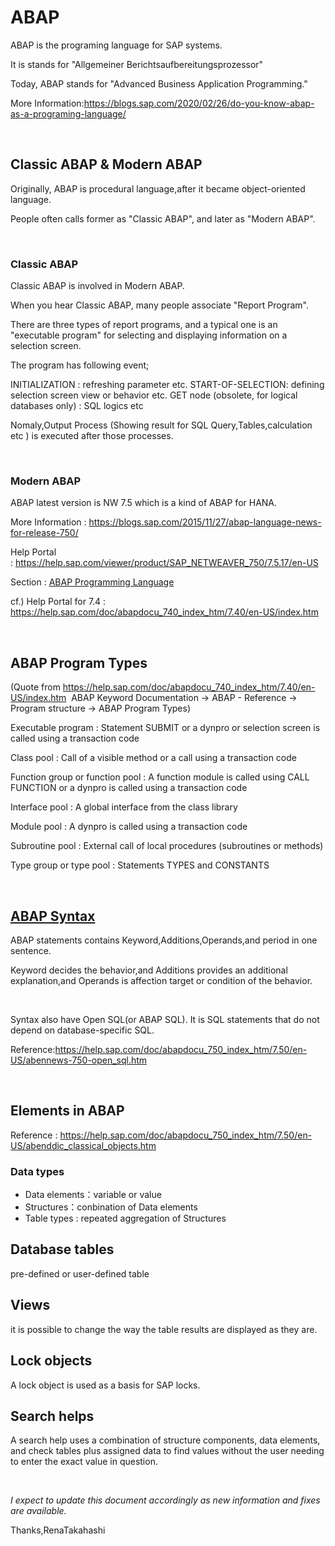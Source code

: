 <h1>ABAP</h1>
ABAP is the programing language for SAP systems.

It is stands for "Allgemeiner Berichtsaufbereitungsprozessor"

Today, ABAP stands for "Advanced Business Application Programming."

More Information:<a href="https://blogs.sap.com/2020/02/26/do-you-know-abap-as-a-programing-language/">https://blogs.sap.com/2020/02/26/do-you-know-abap-as-a-programing-language/</a>

&nbsp;
<h2>Classic ABAP &amp; Modern ABAP</h2>
Originally, ABAP is procedural language,after it became object-oriented language.

People often calls former as "Classic ABAP", and later as "Modern ABAP".

&nbsp;
<h3>Classic ABAP</h3>
Classic ABAP is involved in Modern ABAP.

When you hear Classic ABAP, many people associate "Report Program".

There are three types of report programs, and a typical one is an "executable program" for selecting and displaying information on a selection screen.

The program has following event;

INITIALIZATION : refreshing parameter etc.
START-OF-SELECTION: defining selection screen view or behavior etc.
GET node (obsolete, for logical databases only) : SQL logics etc

Nomaly,Output Process (Showing result for SQL Query,Tables,calculation etc ) is executed after those processes.

&nbsp;
<h3>Modern ABAP</h3>
ABAP latest version is NW 7.5 which is a kind of ABAP for HANA.

More Information : <a href="https://blogs.sap.com/2015/11/27/abap-language-news-for-release-750/">https://blogs.sap.com/2015/11/27/abap-language-news-for-release-750/</a>

Help Portal          : <a href="https://help.sap.com/viewer/product/SAP_NETWEAVER_750/7.5.17/en-US">https://help.sap.com/viewer/product/SAP_NETWEAVER_750/7.5.17/en-US</a>

Section : <a href="https://help.sap.com/viewer/7bfe8cdcfbb040dcb6702dada8c3e2f0/7.5.17/en-US/435639792fc95f6ce10000000a1553f6.html">ABAP Programming Language</a>

cf.) Help Portal for 7.4 : <a href="https://help.sap.com/doc/abapdocu_740_index_htm/7.40/en-US/index.htm">https://help.sap.com/doc/abapdocu_740_index_htm/7.40/en-US/index.htm</a>

&nbsp;
<h2>ABAP Program Types</h2>
(Quote from <a href="https://help.sap.com/doc/abapdocu_740_index_htm/7.40/en-US/index.htm">https://help.sap.com/doc/abapdocu_740_index_htm/7.40/en-US/index.htm</a>  ABAP Keyword Documentation → ABAP - Reference → Program structure → ABAP Program Types)

Executable program : Statement SUBMIT or a dynpro or selection screen is called using a transaction code

Class pool : Call of a visible method or a call using a transaction code

Function group or function pool : A function module is called using CALL FUNCTION or a dynpro is called using a transaction code

Interface pool : A global interface from the class library

Module pool : A dynpro is called using a transaction code

Subroutine pool : External call of local procedures (subroutines or methods)

Type group or type pool : Statements TYPES and CONSTANTS

&nbsp;
<h2><a href="https://help.sap.com/viewer/cfae740a0a21455dbe6e510c2d86e36a/7.3.18/en-US/fceb2ed0358411d1829f0000e829fbfe.html">ABAP Syntax</a></h2>
ABAP statements contains Keyword,Additions,Operands,and period in one sentence.

Keyword decides the behavior,and Additions provides an additional explanation,and Operands is affection target or condition of the behavior.

&nbsp;

Syntax also have Open SQL(or ABAP SQL). It is SQL statements that do not depend on database-specific SQL.

Reference:<a href="https://help.sap.com/doc/abapdocu_750_index_htm/7.50/en-US/abennews-750-open_sql.htm">https://help.sap.com/doc/abapdocu_750_index_htm/7.50/en-US/abennews-750-open_sql.htm</a>

&nbsp;
<h2>Elements in ABAP</h2>
Reference : <a href="https://help.sap.com/doc/abapdocu_750_index_htm/7.50/en-US/abenddic_classical_objects.htm">https://help.sap.com/doc/abapdocu_750_index_htm/7.50/en-US/abenddic_classical_objects.htm</a>
<h3>Data types</h3>
<ul>
 	<li>Data elements：variable or value</li>
 	<li>Structures：conbination of Data elements</li>
 	<li>Table types : repeated aggregation of Structures</li>
</ul>
<h2>Database tables</h2>
pre-defined or user-defined table
<h2>Views</h2>
it is possible to change the way the table results are displayed as they are.
<h2>Lock objects</h2>
A lock object is used as a basis for SAP locks.
<h2>Search helps</h2>
A search help uses a combination of structure components, data elements, and check tables plus assigned data to find values without the user needing to enter the exact value in question.

&nbsp;

<em>I expect to update this document accordingly as new information and fixes are available. </em>

Thanks,RenaTakahashi
